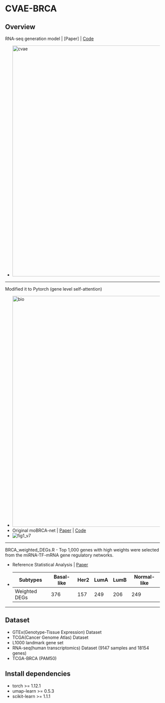 # CVAE-BRCA

Overview
----------
RNA-seq generation model | [Paper] | [Code](https://github.com/HyunSBong/CVAE-RNA-seq)
- <img width="749" alt="cvae" src="https://github.com/HyunSBong/CVAE-BRCA/assets/69189272/82f10eb6-8cd4-4d3e-acb5-763c43996529">
----------
Modified it to Pytorch (gene level self-attention)
- <img width="749" alt="bio" src="https://github.com/HyunSBong/CVAE-BRCA/assets/69189272/d2ef2ea4-7f16-4e2b-9b50-4d5fb6c8d8ed">
- Original moBRCA-net | [Paper](https://bmcbioinformatics.biomedcentral.com/articles/10.1186/s12859-023-05273-5) | [Code](https://github.com/cbi-bioinfo/moBRCA-net)
- ![fig1_v7](https://github.com/HyunSBong/CVAE-BRCA/assets/69189272/ea63e488-9f97-4384-a7b0-1bb3e75aa6c1)
----------
BRCA_weighted_DEGs.R - Top 1,000 genes with high weights were selected from the miRNA-TF-mRNA gene regulatory networks.
- Reference Statistical Analysis | [Paper](https://www.ncbi.nlm.nih.gov/pmc/articles/PMC7644310/)
- |Subtypes|Basal-like|Her2|LumA|LumB|Normal-like|
  |---|---|---|---|---|---|
  |Weighted DEGs|376|157|249|206|249|
----------
Dataset
----------
- GTEx(Genotype-Tissue Expression) Dataset
- TCGA(Cancer Genome Atlas) Dataset
- L1000 landmark gene set
- RNA-seq(human transcriptomics) Dataset (9147 samples and 18154 genes)
- TCGA-BRCA (PAM50)

Install dependencies
----------
- torch >= 1.12.1
- umap-learn >= 0.5.3
- scikit-learn >= 1.1.1
